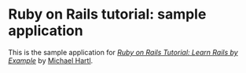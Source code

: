 # Ruby on Rails tutorial: sample application

This is the sample application for
[*Ruby on Rails Tutorial:  Learn Rails by Example*](http://railstutorial.org/)
by [Michael Hartl](http://michaelhartl.com/).